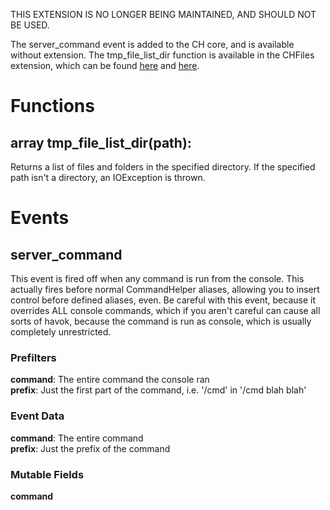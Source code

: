 THIS EXTENSION IS NO LONGER BEING MAINTAINED, AND SHOULD NOT BE USED.

The server\_command event is added to the CH core, and is available without extension. The tmp_file_list_dir function is available in the CHFiles extension, which can be found [here](https://github.com/itstake/CHFiles) and [here](https://letsbuild.net/jenkins/job/CHFiles/).

# Functions
## array tmp\_file\_list\_dir(path):
Returns a list of files and folders in the specified directory. If the specified path isn't a directory, an IOException is thrown.
# Events
## server\_command
This event is fired off when any command is run from the console. This actually fires before normal  CommandHelper aliases, allowing you to insert control before defined aliases, even. Be careful with this event, because it overrides ALL console commands, which if you aren't careful can cause all sorts of havok, because the command is run as console, which is usually completely unrestricted.
### Prefilters
**command**: <String Match> The entire command the console ran  
**prefix**: <String Match> Just the first part of the command, i.e. '/cmd' in '/cmd blah blah'
### Event Data
**command**: The entire command  
**prefix**: Just the prefix of the command
### Mutable Fields
**command**
